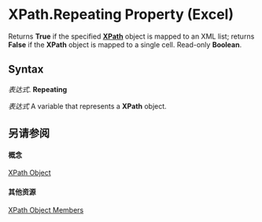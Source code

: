 
# XPath.Repeating Property (Excel)

 Returns **True** if the specified **[XPath](e13f2b3e-cef2-4e3c-f942-5347cf722e2d.md)** object is mapped to an XML list; returns **False** if the **XPath** object is mapped to a single cell. Read-only **Boolean**.


## Syntax

 _表达式_. **Repeating**

 _表达式_ A variable that represents a **XPath** object.


## 另请参阅


#### 概念


[XPath Object](e13f2b3e-cef2-4e3c-f942-5347cf722e2d.md)
#### 其他资源


[XPath Object Members](http://msdn.microsoft.com/library/2b598d87-ea67-b3fa-fbae-bb8fd1e22274%28Office.15%29.aspx)